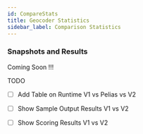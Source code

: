 ```yaml
---
id: CompareStats
title: Geocoder Statistics
sidebar_label: Comparison Statistics
---
```


### Snapshots and Results 
Coming Soon !!!  

TODO

- [ ] Add Table on Runtime V1 vs Pelias vs V2
- [ ] Show Sample Output Results V1 vs V2
- [ ] Show Scoring Results V1 vs V2


